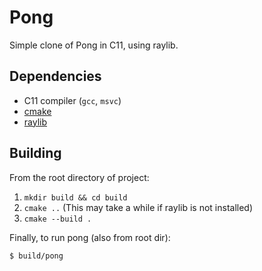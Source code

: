 # Pong

Simple clone of Pong in C11, using raylib.

## Dependencies

- C11 compiler (`gcc`, `msvc`)
- [cmake]
- [raylib]

## Building

From the root directory of project:

1. `mkdir build && cd build`
2. `cmake ..` (This may take a while if raylib is not installed)
3. `cmake --build .`

Finally, to run pong (also from root dir):

```console
$ build/pong
```

[cmake]: https://cmake.org/
[raylib]: https://www.raylib.com
